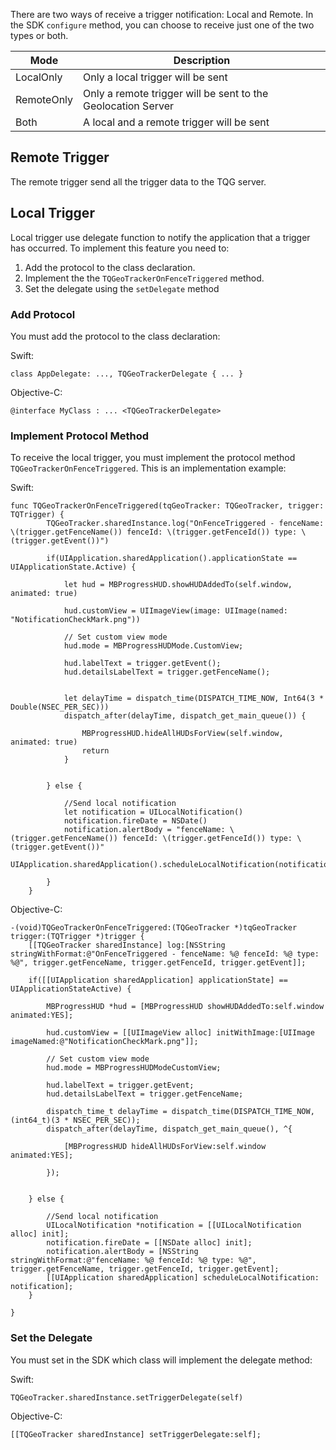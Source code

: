 There are two ways of receive a trigger notification: Local and Remote. In the SDK `configure` method, you can choose to receive just one of the two types or both.

| Mode | Description |
|---|---|
| LocalOnly | Only a local trigger will be sent |
| RemoteOnly | Only a remote trigger will be sent to the Geolocation Server |
| Both | A local and a remote trigger will be sent |

## Remote Trigger

The remote trigger send all the trigger data to the TQG server.

## Local Trigger

Local trigger use delegate function to notify the application that a trigger has occurred.
To implement this feature you need to:

  1. Add the protocol to the class declaration.
  2. Implement the the `TQGeoTrackerOnFenceTriggered` method. 
  3. Set the delegate using the `setDelegate` method


### Add Protocol

You must add the protocol to the class declaration:

Swift:
```
class AppDelegate: ..., TQGeoTrackerDelegate { ... } 
```

Objective-C:
```
@interface MyClass : ... <TQGeoTrackerDelegate>
```


### Implement Protocol Method

To receive the local trigger, you must implement the protocol method `TQGeoTrackerOnFenceTriggered`. This is an implementation example:

Swift:
```
func TQGeoTrackerOnFenceTriggered(tqGeoTracker: TQGeoTracker, trigger: TQTrigger) {
        TQGeoTracker.sharedInstance.log("OnFenceTriggered - fenceName: \(trigger.getFenceName()) fenceId: \(trigger.getFenceId()) type: \(trigger.getEvent())")
        
        if(UIApplication.sharedApplication().applicationState == UIApplicationState.Active) {
            
            let hud = MBProgressHUD.showHUDAddedTo(self.window, animated: true)
            
            hud.customView = UIImageView(image: UIImage(named: "NotificationCheckMark.png"))
            
            // Set custom view mode
            hud.mode = MBProgressHUDMode.CustomView;
            
            hud.labelText = trigger.getEvent();
            hud.detailsLabelText = trigger.getFenceName();
            
            
            let delayTime = dispatch_time(DISPATCH_TIME_NOW, Int64(3 * Double(NSEC_PER_SEC)))
            dispatch_after(delayTime, dispatch_get_main_queue()) {

                MBProgressHUD.hideAllHUDsForView(self.window, animated: true)
                return
            }
            

        } else {
            
            //Send local notification
            let notification = UILocalNotification()
            notification.fireDate = NSDate()
            notification.alertBody = "fenceName: \(trigger.getFenceName()) fenceId: \(trigger.getFenceId()) type: \(trigger.getEvent())"
            UIApplication.sharedApplication().scheduleLocalNotification(notification)
            
        }
    }
```

Objective-C:
```
-(void)TQGeoTrackerOnFenceTriggered:(TQGeoTracker *)tqGeoTracker trigger:(TQTrigger *)trigger {
    [[TQGeoTracker sharedInstance] log:[NSString stringWithFormat:@"OnFenceTriggered - fenceName: %@ fenceId: %@ type: %@", trigger.getFenceName, trigger.getFenceId, trigger.getEvent]];
    
    if([[UIApplication sharedApplication] applicationState] == UIApplicationStateActive) {

        MBProgressHUD *hud = [MBProgressHUD showHUDAddedTo:self.window animated:YES];
        
        hud.customView = [[UIImageView alloc] initWithImage:[UIImage imageNamed:@"NotificationCheckMark.png"]];
        
        // Set custom view mode
        hud.mode = MBProgressHUDModeCustomView;
        
        hud.labelText = trigger.getEvent;
        hud.detailsLabelText = trigger.getFenceName;
        
        dispatch_time_t delayTime = dispatch_time(DISPATCH_TIME_NOW, (int64_t)(3 * NSEC_PER_SEC));
        dispatch_after(delayTime, dispatch_get_main_queue(), ^{
            
            [MBProgressHUD hideAllHUDsForView:self.window animated:YES];
            
        });
        
        
    } else {
        
        //Send local notification
        UILocalNotification *notification = [[UILocalNotification alloc] init];
        notification.fireDate = [[NSDate alloc] init];
        notification.alertBody = [NSString stringWithFormat:@"fenceName: %@ fenceId: %@ type: %@", trigger.getFenceName, trigger.getFenceId, trigger.getEvent];
        [[UIApplication sharedApplication] scheduleLocalNotification: notification];
    }
    
}
```

### Set the Delegate

You must set in the SDK which class will implement the delegate method:

Swift:
```
TQGeoTracker.sharedInstance.setTriggerDelegate(self)
```

Objective-C:
```
[[TQGeoTracker sharedInstance] setTriggerDelegate:self];
```

